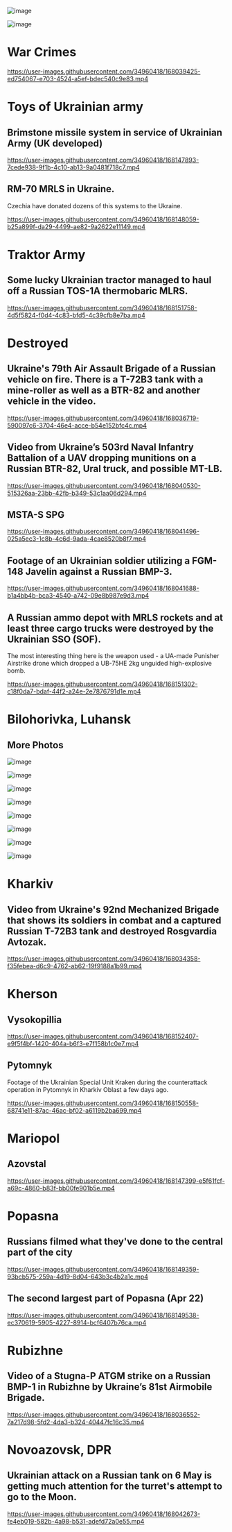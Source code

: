 ![image](https://user-images.githubusercontent.com/34960418/168041047-d84c68ca-a7df-41fa-82ad-5629728f251f.png)

![image](https://user-images.githubusercontent.com/34960418/168041355-5294419b-63e2-4c06-bc71-348b020d3983.png)


# War Crimes

https://user-images.githubusercontent.com/34960418/168039425-ed754067-e703-4524-a5ef-bdec540c9e83.mp4


# Toys of Ukrainian army

## Brimstone missile system in service of Ukrainian Army (UK developed)

https://user-images.githubusercontent.com/34960418/168147893-7cede938-9f1b-4c10-ab13-9a0481f718c7.mp4


## RM-70 MRLS in Ukraine.

Czechia have donated dozens of this systems to the Ukraine.

https://user-images.githubusercontent.com/34960418/168148059-b25a899f-da29-4499-ae82-9a2622e11149.mp4


# Traktor Army

## Some lucky Ukrainian tractor managed to haul off a Russian TOS-1A thermobaric MLRS. 

https://user-images.githubusercontent.com/34960418/168151758-4d5f5824-f0d4-4c83-bfd5-4c39cfb8e7ba.mp4


# Destroyed

## Ukraine's 79th Air Assault Brigade of a Russian vehicle on fire. There is a T-72B3 tank with a mine-roller as well as a BTR-82 and another vehicle in the video.

https://user-images.githubusercontent.com/34960418/168036719-590097c6-3704-46e4-acce-b54e152bfc4c.mp4


## Video from Ukraine’s 503rd Naval Infantry Battalion of a UAV dropping munitions on a Russian BTR-82, Ural truck, and possible MT-LB. 

https://user-images.githubusercontent.com/34960418/168040530-515326aa-23bb-42fb-b349-53c1aa06d294.mp4


## MSTA-S SPG

https://user-images.githubusercontent.com/34960418/168041496-025a5ec3-1c8b-4c6d-9ada-4cae8520b8f7.mp4


## Footage of an Ukrainian soldier utilizing a FGM-148 Javelin against a Russian BMP-3.

https://user-images.githubusercontent.com/34960418/168041688-b1a4bb4b-bca3-4540-a742-09e8b987e9d3.mp4


## A Russian ammo depot with MRLS rockets and at least three cargo trucks were destroyed by the Ukrainian SSO (SOF). 

The most interesting thing here is the weapon used - a UA-made Punisher Airstrike drone which dropped a UB-75HE 2kg unguided high-explosive bomb.

https://user-images.githubusercontent.com/34960418/168151302-c18f0da7-bdaf-44f2-a24e-2e7876791d1e.mp4


# Bilohorivka, Luhansk

## More Photos

![image](https://user-images.githubusercontent.com/34960418/168040212-3f49e9d3-5ef2-4218-a8e4-94cb92cd29bf.png)

![image](https://user-images.githubusercontent.com/34960418/168040235-aece9aa6-6c02-4e6a-9d9f-9f9f1219751e.png)

![image](https://user-images.githubusercontent.com/34960418/168040252-131126b6-a1e4-49db-85a3-9f949c5e7aba.png)

![image](https://user-images.githubusercontent.com/34960418/168040271-825696db-65de-423f-9575-94bf415ad930.png)

![image](https://user-images.githubusercontent.com/34960418/168040291-bd0c4d10-8e6b-420e-a24e-8c8b90bd15b6.png)

![image](https://user-images.githubusercontent.com/34960418/168040313-c8475002-2453-4420-b5f9-514316a8f27a.png)

![image](https://user-images.githubusercontent.com/34960418/168040333-e049ba86-08c2-407a-b551-b2437ef3f85e.png)

![image](https://user-images.githubusercontent.com/34960418/168040364-34f6fbff-c101-4301-ae82-0f9e0cee8aec.png)


# Kharkiv 

## Video from Ukraine's 92nd Mechanized Brigade that shows its soldiers in combat and a captured Russian T-72B3 tank and destroyed Rosgvardia Avtozak.

https://user-images.githubusercontent.com/34960418/168034358-f35febea-d6c9-4762-ab62-19f9188a1b99.mp4


# Kherson

## Vysokopillia

https://user-images.githubusercontent.com/34960418/168152407-e9f5f4bf-1420-404a-b6f3-e7f158b1c0e7.mp4


## Pytomnyk

Footage of the Ukrainian Special Unit Kraken during the counterattack operation in Pytomnyk in Kharkiv Oblast a few days ago.

https://user-images.githubusercontent.com/34960418/168150558-68741e11-87ac-46ac-bf02-a6119b2ba699.mp4


# Mariopol

## Azovstal

https://user-images.githubusercontent.com/34960418/168147399-e5f61fcf-a69c-4860-b83f-bb00fe901b5e.mp4


# Popasna

## Russians filmed what they've done to the central part of the city

https://user-images.githubusercontent.com/34960418/168149359-93bcb575-259a-4d19-8d04-643b3c4b2a1c.mp4


## The second largest part of Popasna (Apr 22)

https://user-images.githubusercontent.com/34960418/168149538-ec370619-5905-4227-8914-bcf6407b76ca.mp4





# Rubizhne

## Video of a Stugna-P ATGM strike on a Russian BMP-1 in Rubizhne by Ukraine’s 81st Airmobile Brigade. 

https://user-images.githubusercontent.com/34960418/168036552-7a217d98-5fd2-4da3-b324-40447fc16c35.mp4


# Novoazovsk, DPR

## Ukrainian attack on a Russian tank on 6 May is getting much attention for the turret's attempt to go to the Moon.

https://user-images.githubusercontent.com/34960418/168042673-fe4eb019-582b-4a98-b531-adefd72a0e55.mp4



